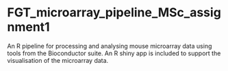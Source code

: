 # FGT_microarray_pipeline_MSc_assignment1

An R pipeline for processing and analysing mouse microarray data using tools from the Bioconductor suite. An R shiny app is included to support the visualisation of the microarray data. 
